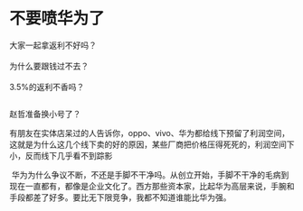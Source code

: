 # 不要喷华为了


大家一起拿返利不好吗？<br />
<br />
为什么要跟钱过不去？<br />
<br />
3.5%的返利不香吗？

<img id="aimg_ymH3C" onclick="zoom(this, this.src, 0, 0, 0)" class="zoom" src="https://b2.bmp.ovh/imgs/2019/09/98e270285470c740.gif" onmouseover="img_onmouseoverfunc(this)" onload="thumbImg(this)" border="0" alt="" />

赵哲准备换小号了？

有朋友在实体店呆过的人告诉你，oppo、vivo、华为都给线下预留了利润空间，这就是为什么这几个线下卖的好的原因，某些厂商把价格压得死死的，利润空间下小，反而线下几乎看不到踪影

<img src="static/image/smiley/yct/007.gif" smilieid="46" border="0" alt="" /> 华为为什么争议不断，不还是手脚不干净吗。从创立开始，手脚不干净的毛病到现在一直都有，都像是企业文化了。西方那些资本家，比起华为高层来说，手腕和手段都差了好多。要比无下限竞争，我都不知道谁能比华为强。
